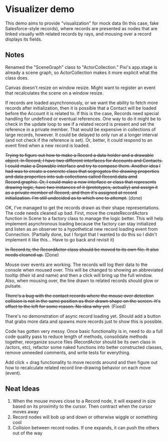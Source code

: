# Visualizer demo

This demo aims to provide "visualization" for mock data (In this case, fake Salesforce-style records), where records are presented as nodes that are linked visually with related records by rays, and mousing over a record displays its fields.

## Notes

Renamed the "SceneGraph" class to "ActorCollection." Pixi's app.stage is already a scene graph, so ActorCollection makes it more explicit what the class does.

Canvas doesn't resize on window resize. Might want to register an event that recalculates the scene on a window resize.

If records are loaded asynchronously, or we want the ability to fetch more records after initialization, then it is possible that a Contact will be loaded before the Account it is related to. If this is the case, Records need special handling for undefined or eventual references. One way to do it might be to check in the update loop to see if a related record is present and set the reference in a private member. That would be expensive in collections of large records, however. It could be delayed to only run at a longer interval (and not check if the reference is set). Or, better, it could respond to an event fired when a new record is loaded.

~~Trying to figure out how to make a Record a data holder and a drawable object. In Record, I have two different interfaces for Accounts and Contacts. I could make a Drawable interface and try to compose them. Another idea I had was to create a concrete class that segregates the drawing properties and data properties into sub collections called Record.data amd Record.graphic. Or, I could make a new interface or class that represents drawing logic, have two instances of it (prototypes, actually) and assign it as a private member of Record, and then it's assigned at record initialization. I'm still undecided as to which one to attempt.~~ (done)

OK, I've managed to get the records drawn as their shape representations. The code needs cleaned up bad. First, move the createRecordActors function in Scene to a factory class to manage the logic better. This will help implement asynchronous loading because the factory can stay initialized and listen as an observer to a hypothetical new record loading event from Connection. (Partially done, but I forgot that I wanted to do this so I didn't implement it like this... Have to go back and revisit it)

~~In Record.ts, the RecordActor class should be moved to its own file. It also needs cleaned up.~~ (Done)

Mouse over events are working. The records will log their data to the console when moused over. This will be changed to showing an abbreviated tooltip (their id and name) and then a click will bring up the full window. Also, when mousing over, the line drawn to related records should glow or pulsate.

~~There's a bug with the contact records where the mouse over detection collision is not in the same position as their drawn shape on the screen. It's offset to the left for some reason. No idea why yet.~~ (Fixed)

There's no demonstration of async record loading yet. Should add a button that grabs more data and spawns more records just to show this is possible.

Code has gotten very messy. Once basic functionality is in, need to do a full code quality pass to reduce length of methods, consolidate methods together, reorganize source files (RecordActor should be its own class in /actors, etc), refactor some naked functions into better constructed classes, remove unneeded comments, and write tests for everything.

Add click + drag functionality to move records around and then figure out how to recalculate related record line-drawing behavior on each move (event).

## Neat Ideas
1. When the mouse moves close to a Record node, it will expand in size based on its proximity to the cursor. Then contract when the cursor moves away
2. Record nodes will bob up and down or otherwise wiggle or something cool
3. Collision between record nodes. If one expands, it can push the others out of the way